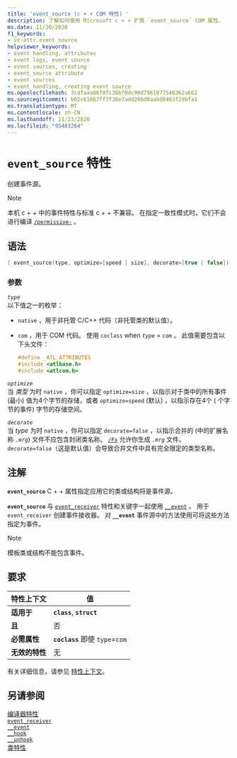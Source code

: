 ```yaml
---
title: 'event_source (c + + COM 特性) '
description: 了解如何使用 Microsoft c + + 扩展 `event_source` COM 属性。
ms.date: 11/20/2020
f1_keywords:
- vc-attr.event_source
helpviewer_keywords:
- event handling, attributes
- event logs, event source
- event sources, creating
- event_source attribute
- event sources
- event handling, creating event source
ms.openlocfilehash: 3cdfaaa86f8fc36bf0dc90d7961077546362a662
ms.sourcegitcommit: b02c61667ff7f38e7add266d0aabd8463f2dbfa1
ms.translationtype: MT
ms.contentlocale: zh-CN
ms.lasthandoff: 11/23/2020
ms.locfileid: "95483264"
---
```

# <a name="event_source-attribute"></a>`event_source` 特性

创建事件源。

> [!NOTE]
> 本机 c + + 中的事件特性与标准 c + + 不兼容。 在指定一致性模式时，它们不会进行编译 [`/permissive-`](../../build/reference/permissive-standards-conformance.md) 。

## <a name="syntax"></a>语法

```cpp
[ event_source(type, optimize=[speed | size], decorate=[true | false]) ]
```

### <a name="parameters"></a>参数

*`type`*\
以下值之一的枚举：

- `native` ，用于非托管 C/C++ 代码（非托管类的默认值）。

- `com` ，用于 COM 代码。 使用 `coclass` when *`type`* = `com` 。 此值需要包含以下头文件：

    ```cpp
    #define _ATL_ATTRIBUTES
    #include <atlbase.h>
    #include <atlcom.h>
    ```

*`optimize`*\
当 *类型* 为时 `native` ，你可以指定 `optimize=size` ，以指示对于类中的所有事件 (最小) 值为4个字节的存储，或者 `optimize=speed` (默认) ，以指示存在4个 ( 个字节的事件) 字节的存储空间。

*`decorate`*\
当 *type* 为时 `native` ，你可以指定 `decorate=false` ，以指示合并的 (中的扩展名称 *`.mrg`*) 文件不应包含封闭类名称。 [`/Fx`](../../build/reference/fx-merge-injected-code.md) 允许你生成 *`.mrg`* 文件。 `decorate=false`（这是默认值）会导致合并文件中具有完全限定的类型名称。

## <a name="remarks"></a>注解

**`event_source`** C + + 属性指定应用它的类或结构将是事件源。

**`event_source`** 与 [`event_receiver`](event-receiver.md) 特性和关键字一起使用 [`__event`](../../cpp/event.md) 。 用于 `event_receiver` 创建事件接收器。 对 **`__event`** 事件源中的方法使用可将这些方法指定为事件。

> [!NOTE]
> 模板类或结构不能包含事件。

## <a name="requirements"></a>要求

| 特性上下文 | 值 |
|--|--|
| **适用于** | **`class`**, **`struct`** |
| **且** | 否 |
| **必需属性** | **`coclass`** 即使 `type`=`com` |
| **无效的特性** | 无 |

有关详细信息，请参见 [特性上下文](cpp-attributes-com-net.md#contexts)。

## <a name="see-also"></a>另请参阅

[编译器特性](compiler-attributes.md)\
[`event_receiver`](event-receiver.md)\
[`__event`](../../cpp/event.md)\
[`__hook`](../../cpp/hook.md)\
[`__unhook`](../../cpp/unhook.md)\
[类特性](class-attributes.md)
